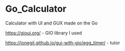 # Go_Calculator
Calculator with UI and GUX made on the Go 

https://gioui.org/ - GIO library I used

https://jonegil.github.io/gui-with-gio/egg_timer/ - tutor
